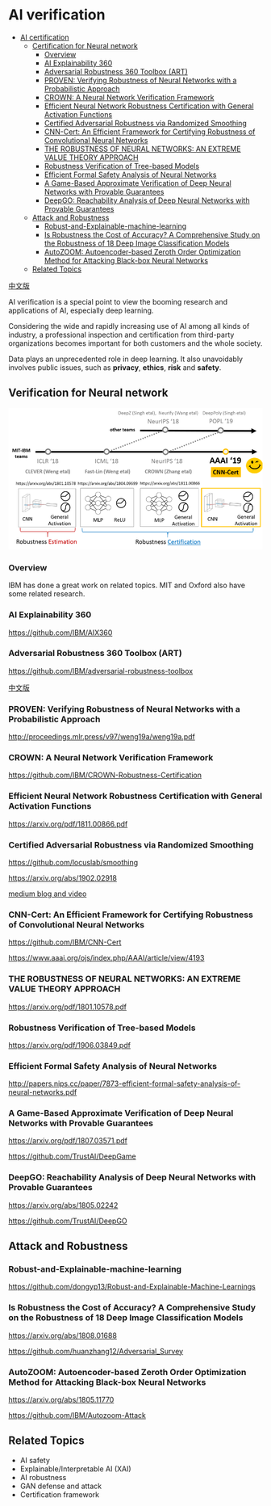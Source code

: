 AI verification
=================

   * [AI certification](#ai-certification)
      * [Certification for Neural network](#certification-for-neural-network)
         * [Overview](#overview)
         * [AI Explainability 360](#ai-explainability-360)
         * [Adversarial Robustness 360 Toolbox (ART)](#adversarial-robustness-360-toolbox-art)
         * [PROVEN: Verifying Robustness of Neural Networks with a Probabilistic Approach](#proven-verifying-robustness-of-neural-networks-with-a-probabilistic-approach)
         * [CROWN: A Neural Network Verification Framework](#crown-a-neural-network-verification-framework)
         * [Efficient Neural Network Robustness Certification with General Activation Functions](#efficient-neural-network-robustness-certification-with-general-activation-functions)
         * [Certified Adversarial Robustness via Randomized Smoothing](#certified-adversarial-robustness-via-randomized-smoothing)
         * [CNN-Cert: An Efficient Framework for Certifying Robustness of Convolutional Neural Networks](#cnn-cert-an-efficient-framework-for-certifying-robustness-of-convolutional-neural-networks)
         * [THE ROBUSTNESS OF NEURAL NETWORKS: AN EXTREME VALUE THEORY APPROACH](#the-robustness-of-neural-networks-an-extreme-value-theory-approach)
         * [Robustness Verification of Tree-based Models](#robustness-verification-of-tree-based-models)
         * [Efficient Formal Safety Analysis of Neural Networks](#efficient-formal-safety-analysis-of-neural-networks)
         * [A Game-Based Approximate Verification of Deep Neural Networks with Provable Guarantees](#a-game-based-approximate-verification-of-deep-neural-networks-with-provable-guarantees)
         * [DeepGO: Reachability Analysis of Deep Neural Networks with Provable Guarantees](#deepgo-reachability-analysis-of-deep-neural-networks-with-provable-guarantees)
      * [Attack and Robustness](#attack-and-robustness)
         * [Robust-and-Explainable-machine-learning](#robust-and-explainable-machine-learning)
         * [Is Robustness the Cost of Accuracy? A Comprehensive Study on the Robustness of 18 Deep Image Classification Models](#is-robustness-the-cost-of-accuracy-a-comprehensive-study-on-the-robustness-of-18-deep-image-classification-models)
         * [AutoZOOM: Autoencoder-based Zeroth Order Optimization Method for Attacking Black-box Neural Networks](#autozoom-autoencoder-based-zeroth-order-optimization-method-for-attacking-black-box-neural-networks)
      * [Related Topics](#related-topics)


 [中文版](README_cn.md)
 
AI verification is a special point to view the booming research and applications of AI, especially deep learning.

Considering the wide and rapidly increasing use of AI among all kinds of industry, a professional inspection and certification from 
third-party organizations becomes important for both customers and the whole society.  

Data plays an unprecedented role in deep learning. It also unavoidably involves public issues, such as **privacy**, **ethics**, 
**risk** and **safety**.

## Verification for Neural network 

![Certification for Neural network](imgs/nn_certificate1.png)

### Overview
IBM has done a great work on related topics. MIT and Oxford also have some related research.

### AI Explainability 360
https://github.com/IBM/AIX360

 ### Adversarial Robustness 360 Toolbox (ART)
 https://github.com/IBM/adversarial-robustness-toolbox 

[中文版](https://github.com/IBM/adversarial-robustness-toolbox/blob/master/README-cn.md)

### PROVEN: Verifying Robustness of Neural Networks with a Probabilistic Approach
http://proceedings.mlr.press/v97/weng19a/weng19a.pdf

### CROWN: A Neural Network Verification Framework
https://github.com/IBM/CROWN-Robustness-Certification

### Efficient Neural Network Robustness Certification with General Activation Functions

https://arxiv.org/pdf/1811.00866.pdf

### Certified Adversarial Robustness via Randomized Smoothing
https://github.com/locuslab/smoothing

https://arxiv.org/abs/1902.02918

[medium blog and video](https://medium.com/@MITIBMLab/cnn-cert-a-certified-measure-of-robustness-for-convolutional-neural-networks-fd2ff44c6807)

### CNN-Cert: An Efficient Framework for Certifying Robustness of Convolutional Neural Networks
https://github.com/IBM/CNN-Cert

https://www.aaai.org/ojs/index.php/AAAI/article/view/4193

### THE ROBUSTNESS OF NEURAL NETWORKS: AN EXTREME VALUE THEORY APPROACH
https://arxiv.org/pdf/1801.10578.pdf
 
### Robustness Verification of Tree-based Models
https://arxiv.org/pdf/1906.03849.pdf
 
### Efficient Formal Safety Analysis of Neural Networks
http://papers.nips.cc/paper/7873-efficient-formal-safety-analysis-of-neural-networks.pdf

### A Game-Based Approximate Verification of Deep Neural Networks with Provable Guarantees
https://arxiv.org/pdf/1807.03571.pdf

https://github.com/TrustAI/DeepGame

### DeepGO: Reachability Analysis of Deep Neural Networks with Provable Guarantees
https://arxiv.org/abs/1805.02242

https://github.com/TrustAI/DeepGO

## Attack and Robustness
### Robust-and-Explainable-machine-learning
https://github.com/dongyp13/Robust-and-Explainable-Machine-Learnings

### Is Robustness the Cost of Accuracy? A Comprehensive Study on the Robustness of 18 Deep Image Classification Models
https://arxiv.org/abs/1808.01688

https://github.com/huanzhang12/Adversarial_Survey

### AutoZOOM: Autoencoder-based Zeroth Order Optimization Method for Attacking Black-box Neural Networks
https://arxiv.org/abs/1805.11770

https://github.com/IBM/Autozoom-Attack


## Related Topics
* AI safety
* Explainable/Interpretable AI (XAI)
* AI robustness
* GAN defense and attack
* Certification framework


